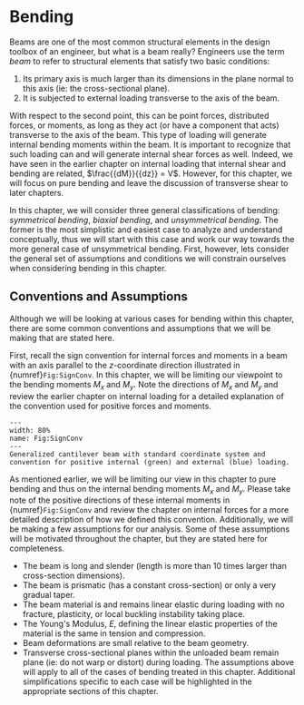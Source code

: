 # Bending
Beams are one of the most common structural elements in the design toolbox of an engineer, but what is a beam really? Engineers use the term *beam* to refer to structural elements that satisfy two basic conditions:

1. Its primary axis is much larger than its dimensions in the plane normal to this axis (ie: the cross-sectional plane).
2. It is subjected to external loading transverse to the axis of the beam.

With respect to the second point, this can be point forces, distributed forces, or moments, as long as they act (or have a component that acts) transverse to the axis of the beam. This type of loading will generate internal bending moments within the beam. It is important to recognize that such loading can and will generate internal shear forces as well. Indeed, we have seen in the earlier chapter on internal loading that internal shear and bending are related, $\frac{{dM}}{{dz}} = V$. However, for this chapter, we will focus on pure bending and leave the discussion of transverse shear to later chapters.

In this chapter, we will consider three general classifications of bending: *symmetrical bending*, *biaxial bending*, and *unsymmetrical bending*. The former is the most simplistic and easiest case to analyze and understand conceptually, thus we will start with this case and work our way towards the more general case of unsymmetrical bending. First, however, lets consider the general set of assumptions and conditions we will constrain ourselves when considering bending in this chapter.


## Conventions and Assumptions
Although we will be looking at various cases for bending within this chapter, there are some common conventions and assumptions that we will be making that are stated here. 

First, recall the sign convention for internal forces and moments in a beam with an axis parallel to the $z$-coordinate direction illustrated in {numref}`Fig:SignConv`. In this chapter, we will be limiting our viewpoint to the bending moments $M_x$ and $M_y$. Note the directions of $M_x$ and $M_y$ and review the earlier chapter on internal loading for a detailed explanation of the convention used for positive forces and moments. 

```{figure} ../figures/Sign_convention_forces_disp.svg
---
width: 80%
name: Fig:SignConv
---
Generalized cantilever beam with standard coordinate system and convention for positive internal (green) and external (blue) loading.
```

As mentioned earlier, we will be limiting our view in this chapter to pure bending and thus on the internal bending moments $M_x$ and $M_y$. Please take note of the positive directions of these internal moments in {numref}`Fig:SignConv` and review the chapter on internal forces for a more detailed description of how we defined this convention.
Additionally, we will be making a few assumptions for our analysis. Some of these assumptions will be motivated throughout the chapter, but they are stated here for completeness. 
- The beam is long and slender (length is more than 10 times larger than cross-section dimensions).
- The beam is prismatic (has a constant cross-section) or only a very gradual taper.
- The beam material is and remains linear elastic during loading with no fracture, plasticity, or local buckling instability taking place.
- The Young's Modulus, $E$, defining the linear elastic properties of the material is the same in tension and compression.
- Beam deformations are small relative to the beam geometry.
- Transverse cross-sectional planes within the unloaded beam remain plane (ie: do not warp or distort) during loading.
The assumptions above will apply to all of the cases of bending treated in this chapter. Additional simplifications specific to each case will be highlighted in the appropriate sections of this chapter.